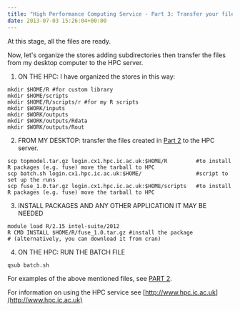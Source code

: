 ```yaml
---
title: "High Performance Computing Service - Part 3: Transfer your files"
date: 2013-07-03 15:26:04+00:00
---
```


At this stage, all the files are ready.

Now, let's organize the stores adding subdirectories then transfer the files from my desktop computer to the HPC server.

  1. ON THE HPC: I have organized the stores in this way:

```
mkdir $HOME/R #for custom library 
mkdir $HOME/scripts 
mkdir $HOME/R/scripts/r #for my R scripts  
mkdir $WORK/inputs 
mkdir $WORK/outputs 
mkdir $WORK/outputs/Rdata 
mkdir $WORK/outputs/Rout
```

  2. FROM MY DESKTOP: transfer the files created in [Part 2](http://wp.me/p2yns8-3f) to the HPC server.

```
scp topmodel.tar.gz login.cx1.hpc.ic.ac.uk:$HOME/R         #to install R packages (e.g. fuse) move the tarball to HPC
scp batch.sh login.cx1.hpc.ic.ac.uk:$HOME/                 #script to set up the runs
scp fuse_1.0.tar.gz login.cx1.hpc.ic.ac.uk:$HOME/scripts   #to install R packages (e.g. fuse) move the tarball to HPC
```

  3. INSTALL PACKAGES AND ANY OTHER APPLICATION IT MAY BE NEEDED

```
module load R/2.15 intel-suite/2012
R CMD INSTALL $HOME/R/fuse_1.0.tar.gz #install the package 
# (alternatively, you can download it from cran)
```

  4. ON THE HPC: RUN THE BATCH FILE

```
qsub batch.sh
```

For examples of the above mentioned files, see [PART 2](../../../../2013/07/02/high-performance-computing-service---part-2-get-your-files-ready).

For information on using the HPC service see [http://www.hpc.ic.ac.uk](http://www.hpc.ic.ac.uk)
